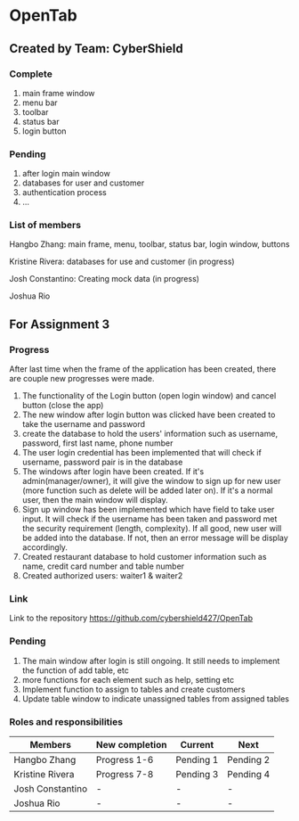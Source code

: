 # OpenTab

## Created by Team: CyberShield

### Complete
1. main frame window
2. menu bar
3. toolbar
4. status bar
5. login button


### Pending
1. after login main window
2. databases for user and customer
3. authentication process
4. ...


### List of members
Hangbo Zhang: main frame, menu, toolbar, status bar, login window, buttons

Kristine Rivera: databases for use and customer (in progress)

Josh Constantino: Creating mock data (in progress)

Joshua Rio

## For Assignment 3

### Progress

After last time when the frame of the application has been created, there are couple new progresses were made.
1. The functionality of the Login button (open login window) and cancel button (close the app)
2. The new window after login button was clicked have been created to take the username and password
3. create the database to hold the users' information such as username, password, first last name, phone number
4. The user login credential has been implemented that will check if username, password pair is in the database
5. The windows after login have been created. If it's admin(manager/owner), it will give the window to sign up for new
    user (more function such as delete will be added later on). If it's a normal user, then the main window will display.
6. Sign up window has been implemented which have field to take user input. It will check if the username has been taken
    and password met the security requirement (length, complexity). If all good, new user will be added into the database.
    If not, then an error message will be display accordingly.
7. Created restaurant database to hold customer information such as name, credit card number and table number
8. Created authorized users: waiter1 & waiter2

### Link

Link to the repository
https://github.com/cybershield427/OpenTab

### Pending

1. The main window after login is still ongoing. It still needs to implement the function of add table, etc
2. more functions for each element such as help, setting etc
3. Implement function to assign to tables and create customers
4. Update table window to indicate unassigned tables from assigned tables

### Roles and responsibilities

| Members          | New completion | Current   | Next       |
|------------------|----------------|-----------|------------|
| Hangbo Zhang     | Progress 1-6   | Pending 1 | Pending 2  |
| Kristine Rivera  | Progress 7-8   | Pending 3 | Pending 4  |
| Josh Constantino | -              | -         | -          |
| Joshua Rio       | -              | -         | -          |
